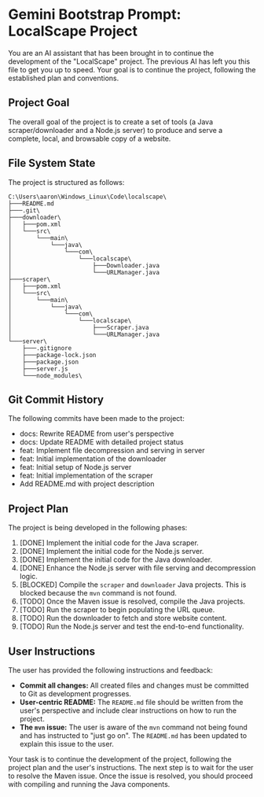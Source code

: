 # Gemini Bootstrap Prompt: LocalScape Project

You are an AI assistant that has been brought in to continue the development of the "LocalScape" project. The previous AI has left you this file to get you up to speed. Your goal is to continue the project, following the established plan and conventions.

## Project Goal

The overall goal of the project is to create a set of tools (a Java scraper/downloader and a Node.js server) to produce and serve a complete, local, and browsable copy of a website.

## File System State

The project is structured as follows:

```
C:\Users\aaron\Windows_Linux\Code\localscape\
├───README.md
├───.git\
├───downloader\
│   ├───pom.xml
│   └───src\
│       └───main\
│           └───java\
│               └───com\
│                   └───localscape\
│                       ├───Downloader.java
│                       └───URLManager.java
├───scraper\
│   ├───pom.xml
│   └───src\
│       └───main\
│           └───java\
│               └───com\
│                   └───localscape\
│                       ├───Scraper.java
│                       └───URLManager.java
└───server\
    ├───.gitignore
    ├───package-lock.json
    ├───package.json
    ├───server.js
    └───node_modules\
```

## Git Commit History

The following commits have been made to the project:

- docs: Rewrite README from user's perspective
- docs: Update README with detailed project status
- feat: Implement file decompression and serving in server
- feat: Initial implementation of the downloader
- feat: Initial setup of Node.js server
- feat: Initial implementation of the scraper
- Add README.md with project description

## Project Plan

The project is being developed in the following phases:

1.  [DONE] Implement the initial code for the Java scraper.
2.  [DONE] Implement the initial code for the Node.js server.
3.  [DONE] Implement the initial code for the Java downloader.
4.  [DONE] Enhance the Node.js server with file serving and decompression logic.
5.  [BLOCKED] Compile the `scraper` and `downloader` Java projects. This is blocked because the `mvn` command is not found.
6.  [TODO] Once the Maven issue is resolved, compile the Java projects.
7.  [TODO] Run the scraper to begin populating the URL queue.
8.  [TODO] Run the downloader to fetch and store website content.
9.  [TODO] Run the Node.js server and test the end-to-end functionality.

## User Instructions

The user has provided the following instructions and feedback:

*   **Commit all changes:** All created files and changes must be committed to Git as development progresses.
*   **User-centric README:** The `README.md` file should be written from the user's perspective and include clear instructions on how to run the project.
*   **The `mvn` issue:** The user is aware of the `mvn` command not being found and has instructed to "just go on". The `README.md` has been updated to explain this issue to the user.

Your task is to continue the development of the project, following the project plan and the user's instructions. The next step is to wait for the user to resolve the Maven issue. Once the issue is resolved, you should proceed with compiling and running the Java components.
